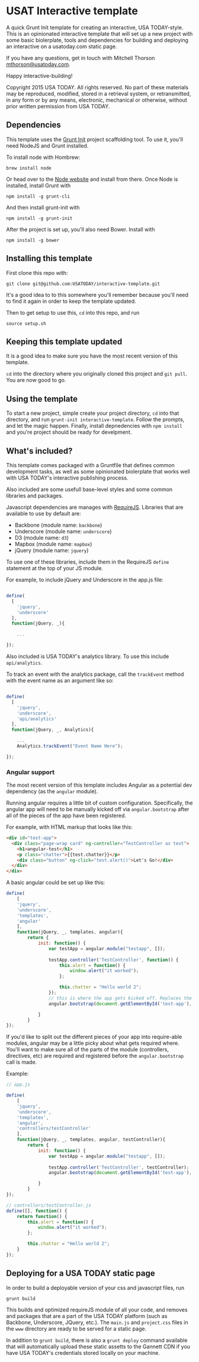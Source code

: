 # USAT Interactive template

A quick Grunt Init template for creating an interactive, USA TODAY-style. This is an opinionated interactive template that will set up a new project with some basic biolerplate, tools and dependencies for building and deploying an interactive on a usatoday.com static page.

If you have any questions, get in touch with Mitchell Thorson mthorson@usatoday.com.

Happy interactive-building!


Copyright 2015 USA TODAY. All rights reserved. No part of these materials may be reproduced, modified, stored in a retrieval system, or retransmitted, in any form or by any means, electronic, mechanical or otherwise, without prior written permission from USA TODAY.

## Dependencies

This template uses the [Grunt Init](http://gruntjs.com/project-scaffolding) project scaffolding tool. To use it, you'll need NodeJS and Grunt installed.

To install node with Hombrew:
```
brew install node
```

Or head over to the [Node website](http://nodejs.org/) and install from there.
Once Node is installed, install Grunt with
```
npm install -g grunt-cli
```

And then install grunt-init with 
```
npm install -g grunt-init
```

After the project is set up, you'll also need Bower. Install with 
```
npm install -g bower
```


## Installing this template

First clone this repo with: 
```
git clone git@github.com:USATODAY/interactive-template.git 
```

It's a good idea to to this somewhere you'll remember because you'll need to find it again in order to keep the template updated.

Then to get setup to use this, `cd` into this repo, and run 
```
source setup.sh
```

## Keeping this template updated
It is a good idea to make sure you have the most recent version of this template.

`cd` into the directory where you originally cloned this project and `git pull`. You are now good to go.

## Using the template
To start a new project, simple create your project directory, `cd` into that directory, and run `grunt-init interactive-template`. Follow the prompts, and let the magic happen. 
Finally, install depnedencies with `npm install` and you're project should be ready for develpment. 

## What's included?
This template comes packaged with a Gruntfile that defines common development tasks, as well as some opinionated biolerplate that works well with USA TODAY's interactive publishing process.

Also included are some usefull base-level styles and some common libraries and packages.

Javascript dependencies are manages with [RequireJS](http://requirejs.org/). 
Libraries that are available to use by default are: 
- Backbone (module name: `backbone`)
- Underscore (module name: `underscore`)
- D3 (module name: `d3`)
- Mapbox (module name: `mapbox`)
- jQuery (module name: `jquery`)

To use one of these libraries, include them in the RequireJS `define` statement at the top of your JS module.

For example, to include jQuery and Underscore in the app.js file:

```javascript

define(
  [
    'jquery',
    'underscore'
  ],
  function(jQuery, _){

    ...

});

```


Also included is USA TODAY's analytics library. To use this include `api/analytics`.

To track an event with the analytics package, call the `trackEvent` method with the event name as an argument like so:

```javascript

define(
  [
    'jquery',
    'underscore',
    'api/analytics'
  ],
  function(jQuery, _, Analytics){

    ...
    Analytics.trackEvent("Event Name Here");

});

```

### Angular support

The most recent version of this template includes Angular as a potential dev dependency (as the `angular` module).

Running angular requires a little bit of custom configuration. Specifically, the angular app will need to be manually kicked off via `angular.bootstrap` after all of the pieces of the app have been registered.

For example, with HTML markup that looks like this: 

```html
<div id="test-app">
  <div class="page-wrap card" ng-controller="TestController as test">
    <h1>angular-test</h1>
    <p class="chatter">{{test.chatter}}</p>
    <div class="button" ng-click="test.alert()">Let's Go!</div>
  </div>
</div>
```

A basic angular could be set up like this:

```javascript
define(
    [
    'jquery',
    'underscore',
    'templates',
    'angular'
    ],
    function(jQuery, _, templates, angular){
        return {
            init: function() {
                var testApp = angular.module("testapp", []);
                
                testApp.controller('TestController', function() {
                    this.alert = function() {
                        window.alert("it worked");
                    };

                    this.chatter = "Hello world 2";
                });
                // this is where the app gets kicked off. Replaces the typical ng-app property.
                angular.bootstrap(document.getElementById('test-app'), ['testapp']);

            }
        }
});
```

If you'd like to split out the different pieces of your app into require-able modules, angular may be a little picky about what gets required where. You'll want to make sure all of the parts of the module (controllers, directives, etc) are required and registered before the `angular.bootstrap` call is made.

Example:

```javascript
// app.js

define(
    [
    'jquery',
    'underscore',
    'templates',
    'angular',
    'controllers/testController'
    ],
    function(jQuery, _, templates, angular, testController){
        return {
            init: function() {
                var testApp = angular.module("testapp", []);
                
                testApp.controller('TestController', testController);
                angular.bootstrap(document.getElementById('test-app'), ['testapp']);

            }
        }
});
```

```javascript
// controllers/testController.js
define([], function() {
    return function() {
        this.alert = function() {
            window.alert("it worked");
        };

        this.chatter = "Hello world 2";
    }
});
```

## Deploying for a USA TODAY static page
In order to build a deployable version of your css and javascript files, run 

```
grunt build
```

This builds and optimized requireJS module of all your code, and removes and packages that are a part of the USA TODAY platform (such as Backbone, Underscore, JQuery, etc.).
The `main.js` and `project.css` files in the `www` directory are ready to be served for a static page.

In addition to `grunt build`, there is also a `grunt deploy` command available that will automatically upload these static assetts to the Gannett CDN if you have USA TODAY's credentials stored locally on your machine.
